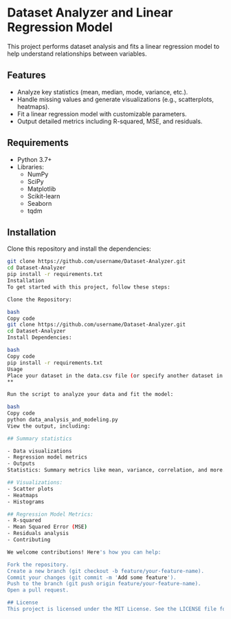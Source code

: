 # Dataset Analyzer and Linear Regression Model

This project performs dataset analysis and fits a linear regression model to help understand relationships between variables.

## Features

- Analyze key statistics (mean, median, mode, variance, etc.).
- Handle missing values and generate visualizations (e.g., scatterplots, heatmaps).
- Fit a linear regression model with customizable parameters.
- Output detailed metrics including R-squared, MSE, and residuals.

## Requirements

- Python 3.7+
- Libraries:
  - NumPy
  - SciPy
  - Matplotlib
  - Scikit-learn
  - Seaborn
  - tqdm

## Installation

Clone this repository and install the dependencies:

```bash
git clone https://github.com/username/Dataset-Analyzer.git
cd Dataset-Analyzer
pip install -r requirements.txt
Installation
To get started with this project, follow these steps:

Clone the Repository:

bash
Copy code
git clone https://github.com/username/Dataset-Analyzer.git
cd Dataset-Analyzer
Install Dependencies:

bash
Copy code
pip install -r requirements.txt
Usage
Place your dataset in the data.csv file (or specify another dataset in the script).
**

Run the script to analyze your data and fit the model:

bash
Copy code
python data_analysis_and_modeling.py
View the output, including:

## Summary statistics

- Data visualizations
- Regression model metrics
- Outputs
Statistics: Summary metrics like mean, variance, correlation, and more.

## Visualizations:
- Scatter plots
- Heatmaps
- Histograms

## Regression Model Metrics:
- R-squared
- Mean Squared Error (MSE)
- Residuals analysis
- Contributing

We welcome contributions! Here's how you can help:

Fork the repository.
Create a new branch (git checkout -b feature/your-feature-name).
Commit your changes (git commit -m 'Add some feature').
Push to the branch (git push origin feature/your-feature-name).
Open a pull request.

## License
This project is licensed under the MIT License. See the LICENSE file for details

